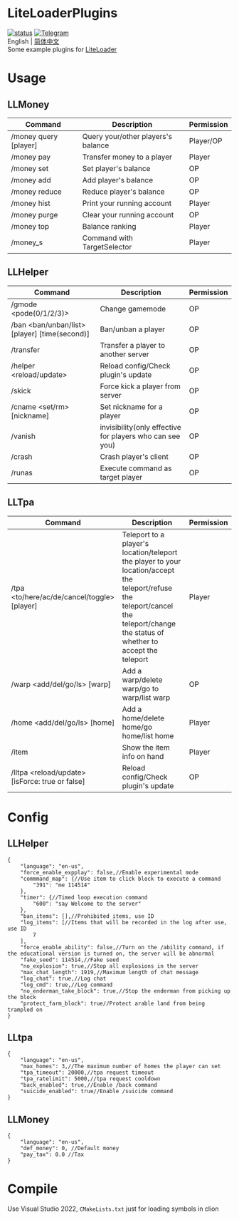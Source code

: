 # LiteLoaderPlugins
<a href="https://github.com/LiteLDev/LiteLoaderPlugins/actions">![status](https://img.shields.io/github/workflow/status/LiteLDev/LiteLoaderPlugins/Build%20LiteLoaderPlugins?style=for-the-badge)</a>
<a href="https://t.me/liteloader">![Telegram](https://img.shields.io/badge/telegram-LiteLoader-%232CA5E0?style=for-the-badge&logo=Telegram)</a>  
English | [简体中文](README_zh-cn.md)  
Some example plugins for [LiteLoader](https://github.com/LiteLDev/BDSLiteLoader)

# Usage
## LLMoney
| Command | Description | Permission |
| --- | --- | --- |
| /money query [player] | Query your/other players's balance | Player/OP |
| /money pay <player> <amount> | Transfer money to a player | Player |
| /money set <player> <amount> | Set player's balance | OP |
| /money add <player> <amount> | Add player's balance | OP |
| /money reduce <player> <amount> | Reduce player's balance | OP |
| /money hist | Print your running account | Player |
| /money purge | Clear your running account | OP |
| /money top | Balance ranking | Player |
| /money_s | Command with TargetSelector | Player |
## LLHelper
| Command | Description | Permission |
| --- | --- | --- |
| /gmode <player> <pode(0/1/2/3)> | Change gamemode | OP |
| /ban <ban/unban/list> [player] [time(second)] | Ban/unban a player | OP |
| /transfer <player> <IP> <port> | Transfer a player to another server | OP |
| /helper <reload/update> | Reload config/Check plugin's update | OP |
| /skick <player> | Force kick a player from server | OP |
| /cname <set/rm> <player> [nickname] | Set nickname for a player | OP |
| /vanish | invisibility(only effective for players who can see you) | OP |
| /crash <player> | Crash player's client | OP |
| /runas <player> <command> | Execute command as target player | OP |
## LLTpa
| Command | Description | Permission |
| --- | --- | --- |
| /tpa <to/here/ac/de/cancel/toggle> [player]	| Teleport to a player's location/teleport the player to your location/accept the teleport/refuse the teleport/cancel the teleport/change the status of whether to accept the teleport | Player |
| /warp <add/del/go/ls> [warp] | Add a warp/delete warp/go to warp/list warp | OP |
| /home <add/del/go/ls> [home] | Add a home/delete home/go home/list home | Player |
| /item | Show the item info on hand | Player |
| /lltpa <reload/update> [isForce: true or false] | Reload config/Check plugin's update | OP |

# Config
## LLHelper
```jsonc
{
    "language": "en-us",
    "force_enable_expplay": false,//Enable experimental mode
    "commmand_map": {//Use item to click block to execute a command
        "391": "me 114514"
    },
    "timer": {//Timed loop execution command
        "600": "say Welcome to the server"
    },
    "ban_items": [],//Prohibited items, use ID
    "log_items": [//Items that will be recorded in the log after use, use ID
        7
    ],
    "force_enable_ability": false,//Turn on the /ability command, if the educational version is turned on, the server will be abnormal
    "fake_seed": 114514,//Fake seed
    "no_explosion": true,//Stop all explosions in the server
    "max_chat_length": 1919,//Maximum length of chat message
    "log_chat": true,//Log chat
    "log_cmd": true,//Log command
    "no_enderman_take_block": true,//Stop the enderman from picking up the block
    "protect_farm_block": true//Protect arable land from being trampled on
}
```
## LLtpa
```jsonc
{
    "language": "en-us",
    "max_homes": 3,//The maximum number of homes the player can set
    "tpa_timeout": 20000,//tpa request timeout
    "tpa_ratelimit": 5000,//tpa request cooldown
    "back_enabled": true,//Enable /back command
    "suicide_enabled": true//Enable /suicide command
}
```
## LLMoney
```jsonc
{
    "language": "en-us",
    "def_money": 0, //Default money
    "pay_tax": 0.0 //Tax
}
```

# Compile
Use Visual Studio 2022, `CMakeLists.txt` just for loading symbols in clion
